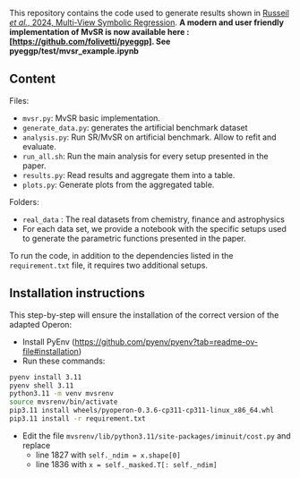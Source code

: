 This repository contains the code used to generate results shown in [Russeil *et al.*, 2024,  Multi-View Symbolic Regression](https://arxiv.org/abs/2402.04298). **A modern and user friendly implementation of MvSR is now available here : [https://github.com/folivetti/pyeggp]. See pyeggp/test/mvsr_example.ipynb**

## Content

Files:  

- `mvsr.py`: MvSR basic implementation.
- `generate_data.py`: generates the artificial benchmark dataset
- `analysis.py`: Run SR/MvSR on artificial benchmark. Allow to refit and evaluate.
- `run_all.sh`: Run the main analysis for every setup presented in the paper.
- `results.py`: Read results and aggregate them into a table.
- `plots.py`: Generate plots from the aggregated table.


Folders:  

- `real_data` : The real datasets from chemistry, finance and astrophysics
- For each data set, we provide a notebook with the specific setups used to generate the parametric functions presented in the paper.

To run the code, in addition to the dependencies listed in the  `requirement.txt` file, it requires two additional setups.  


## Installation instructions

This step-by-step will ensure the installation of the correct version of the adapted Operon:

- Install PyEnv (https://github.com/pyenv/pyenv?tab=readme-ov-file#installation)
- Run these commands:

```bash
pyenv install 3.11
pyenv shell 3.11
python3.11 -m venv mvsrenv
source mvsrenv/bin/activate
pip3.11 install wheels/pyoperon-0.3.6-cp311-cp311-linux_x86_64.whl
pip3.11 install -r requirement.txt
```
- Edit the file `mvsrenv/lib/python3.11/site-packages/iminuit/cost.py` and replace
   * line 1827 with `self._ndim = x.shape[0]`
   * line 1836 with `x = self._masked.T[: self._ndim]`
